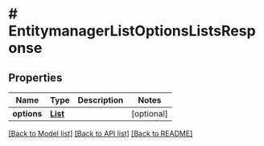 # # EntitymanagerListOptionsListsResponse


## Properties 


Name | Type | Description | Notes
------------ | ------------- | ------------- | -------------
**options**| [**List<EntitymanagerOptionsList>**](EntitymanagerOptionsList.md) |   | [optional]


[[Back to Model list]](../../README.md#models) [[Back to API list]](../../README.md#endpoints) [[Back to README]](../../README.md)

